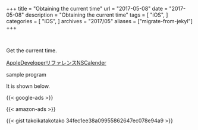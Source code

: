 +++
title = "Obtaining the current time"
url = "2017-05-08"
date = "2017-05-08"
description = "Obtaining the current time"
tags = [
    "iOS",
]
categories = [
    "iOS",
]
archives = "2017/05"
aliases = ["migrate-from-jekyl"]
+++

<br>

Get the current time.

[AppleDeveloperリファレンスNSCalender](https://developer.apple.com/documentation/foundation/nscalendar)

sample program

It is shown below.

<!-- Google Ads -->
{{< google-ads >}}

<!-- Amazon Ads -->
{{< amazon-ads >}}

{{< gist takoikatakotako 34fec1ee38a09955862647ec078e94a9 >}}
